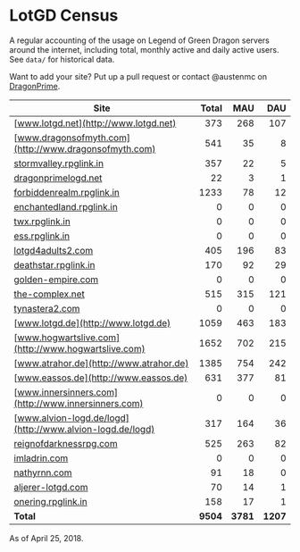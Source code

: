 # LotGD Census
A regular accounting of the usage on Legend of Green Dragon servers around the internet, including total, monthly active and daily active users. See `data/` for historical data.

Want to add your site? Put up a pull request or contact @austenmc on [DragonPrime](http://dragonprime.net).


Site | Total | MAU | DAU
--- | ---:| ---:| ---:
[www.lotgd.net](http://www.lotgd.net)|373|268|107
[www.dragonsofmyth.com](http://www.dragonsofmyth.com)|541|35|8
[stormvalley.rpglink.in](http://stormvalley.rpglink.in)|357|22|5
[dragonprimelogd.net](http://dragonprimelogd.net)|22|3|1
[forbiddenrealm.rpglink.in](http://forbiddenrealm.rpglink.in)|1233|78|12
[enchantedland.rpglink.in](http://enchantedland.rpglink.in)|0|0|0
[twx.rpglink.in](http://twx.rpglink.in)|0|0|0
[ess.rpglink.in](http://ess.rpglink.in)|0|0|0
[lotgd4adults2.com](http://lotgd4adults2.com)|405|196|83
[deathstar.rpglink.in](http://deathstar.rpglink.in)|170|92|29
[golden-empire.com](http://golden-empire.com)|0|0|0
[the-complex.net](http://the-complex.net)|515|315|121
[tynastera2.com](http://tynastera2.com)|0|0|0
[www.lotgd.de](http://www.lotgd.de)|1059|463|183
[www.hogwartslive.com](http://www.hogwartslive.com)|1652|702|215
[www.atrahor.de](http://www.atrahor.de)|1385|754|242
[www.eassos.de](http://www.eassos.de)|631|377|81
[www.innersinners.com](http://www.innersinners.com)|0|0|0
[www.alvion-logd.de/logd](http://www.alvion-logd.de/logd)|317|164|36
[reignofdarknessrpg.com](http://reignofdarknessrpg.com)|525|263|82
[imladrin.com](http://imladrin.com)|0|0|0
[nathyrnn.com](http://nathyrnn.com)|91|18|0
[aljerer-lotgd.com](http://aljerer-lotgd.com)|70|14|1
[onering.rpglink.in](http://onering.rpglink.in)|158|17|1
**Total**|**9504**|**3781**|**1207**

As of April 25, 2018.
